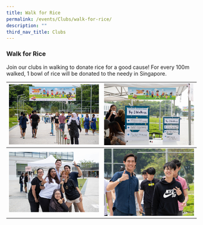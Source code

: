 ```yaml
---
title: Walk for Rice
permalink: /events/Clubs/walk-for-rice/
description: ""
third_nav_title: Clubs
---
```

### Walk for Rice

Join our clubs in walking to donate rice for a good cause! For every 100m walked, 1 bowl of rice will be donated to the needy in Singapore.



| ![](/images/Events/Clubs/walk_for_rice_1.jpg) | ![](/images/Events/Clubs/walk_for_rice_2.jpg) |
| -------- | -------- |
| ![](/images/Events/Clubs/walk_for_rice_3.jpg) | ![](/images/Events/Clubs/walk_for_rice_4.jpg)  |